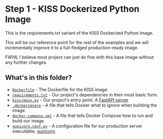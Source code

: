 # Step 1 - KISS Dockerized Python Image

This is the requirements.txt variant of the KISS Dockerized Python Image.

This will be our reference point for the rest of the examples and we will incrementally improve it to a full-fledged
production-ready image.

FWIW, I believe most project can just do fine with this base image without any further changes.

## What's in this folder?

* [`Dockerfile`](./Dockerfile) - The Dockerfile for the KISS image.
* [`requirements.txt`](./requirements.txt) - Our project's dependencies in their most basic form.
* [`kiss/main.py`](./kiss/main.py) - Our project's entry point.
  A [FastAPI server](https://fastapi.tiangolo.com/tutorial/first-steps/)
* [`.dockerignore`](./.dockerignore) - A file that tells Docker what to ignore when building the image.
* [`docker-compose.yml`](https://docs.docker.com/compose/compose-file/) - A file that tells Docker Compose how to run
  and build our image.
* [`gunicorn.conf.py`](./gunicorn.conf.py) - A configuration file for our production
  server executable, [gunicorn](https://gunicorn.org/).